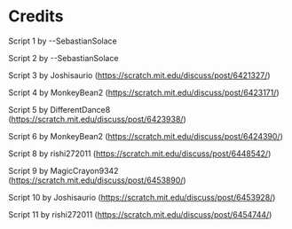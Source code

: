 # Credits
Script 1 by --SebastianSolace

Script 2 by --SebastianSolace

Script 3 by Joshisaurio (https://scratch.mit.edu/discuss/post/6421327/)

Script 4 by MonkeyBean2 (https://scratch.mit.edu/discuss/post/6423171/)

Script 5 by DifferentDance8 (https://scratch.mit.edu/discuss/post/6423938/)

Script 6 by MonkeyBean2 (https://scratch.mit.edu/discuss/post/6424390/)

Script 8 by rishi272011 (https://scratch.mit.edu/discuss/post/6448542/)

Script 9 by MagicCrayon9342 (https://scratch.mit.edu/discuss/post/6453890/)

Script 10 by Joshisaurio (https://scratch.mit.edu/discuss/post/6453928/)

Script 11 by rishi272011 (https://scratch.mit.edu/discuss/post/6454744/)
